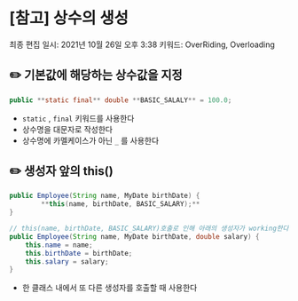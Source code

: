 # [참고] 상수의 생성

최종 편집 일시: 2021년 10월 26일 오후 3:38
키워드: OverRiding, Overloading

## ✏️  기본값에 해당하는 상수값을 지정

```java
public **static final** double **BASIC_SALALY** = 100.0;
```

- `static` , `final` 키워드를 사용한다
- 상수명을 대문자로 작성한다
- 상수명에 카멜케이스가 아닌 `_` 를 사용한다

## ✏️  생성자 앞의 this()

```java
public Employee(String name, MyDate birthDate) {
		**this(name, birthDate, BASIC_SALARY);**
}

// this(name, birthDate, BASIC_SALARY)호출로 인해 아래의 생성자가 working한다
public Employee(String name, MyDate birthDate, double salary) {
	this.name = name;
	this.birthDate = birthDate;
	this.salary = salary;
}
```

- 한 클래스 내에서 또 다른 생성자를 호출할 때 사용한다